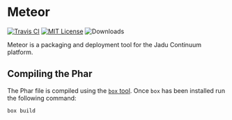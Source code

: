 # Meteor

[![Travis CI](https://api.travis-ci.org/jadu/meteor.svg?branch=master)](https://travis-ci.org/jadu/meteor)
[![MIT License](https://img.shields.io/badge/license-MIT-brightgreen.svg)](https://github.com/jadu/meteor/blob/master/LICENSE)
![Downloads](https://img.shields.io/github/downloads/jadu/meteor/total.svg)

Meteor is a packaging and deployment tool for the Jadu Continuum platform.

## Compiling the Phar

The Phar file is compiled using the [`box` tool](http://box-project.github.io/box2/).
Once `box` has been installed run the following command:

    box build
